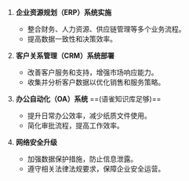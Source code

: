 1. **企业资源规划（ERP）系统实施**
   - 整合财务、人力资源、供应链管理等多个业务流程。
   - 提高数据一致性和决策效率。

2. **客户关系管理（CRM）系统部署**
   - 改善客户服务和支持，增强市场响应能力。
   - 收集并分析客户数据以优化销售和服务策略。

3. **办公自动化（OA）系统** ==(语雀知识库足够)==
   - 提升日常办公效率，减少纸质文件使用。
   - 简化审批流程，提高工作效率。

4. **网络安全升级**
   - 加强数据保护措施，防止信息泄露。
   - 遵守相关法律法规要求，保障企业安全运营。